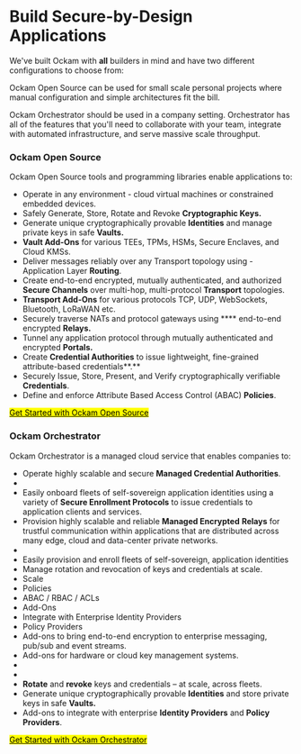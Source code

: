 # Build Secure-by-Design Applications

We've built Ockam with **all** builders in mind and have two different configurations to choose from:

Ockam Open Source can be used for small scale personal projects where manual configuration and simple architectures fit the bill.

Ockam Orchestrator should be used in a company setting. Orchestrator has all of the features that you'll need to collaborate with your team, integrate with automated infrastructure, and serve massive scale throughput.



### Ockam Open Source

Ockam Open Source tools and programming libraries enable applications to:

* Operate in any environment - cloud virtual machines or constrained embedded devices.
* Safely Generate, Store, Rotate and Revoke **Cryptographic Keys.**
* Generate unique cryptographically provable **Identities** and manage private keys in safe **Vaults.**
* **Vault Add-Ons** for various TEEs, TPMs, HSMs, Secure Enclaves, and Cloud KMSs.
* Deliver messages reliably over any Transport topology using - Application Layer **Routing**.
* Create end-to-end encrypted, mutually authenticated, and authorized **Secure Channels** over multi-hop, multi-protocol **Transport** topologies.
* **Transport Add-Ons** for various protocols TCP, UDP, WebSockets, Bluetooth, LoRaWAN etc.
* Securely traverse NATs and protocol gateways using **** end-to-end encrypted **Relays.**&#x20;
* Tunnel any application protocol through mutually authenticated and encrypted **Portals.**
* Create **Credential Authorities** to issue lightweight, fine-grained attribute-based credentials**.**
* Securely Issue, Store, Present, and Verify cryptographically verifiable **Credentials**.
* Define and enforce Attribute Based Access Control (ABAC) **Policies**.

<mark style="background-color:yellow;"></mark>[<mark style="background-color:yellow;">Get Started with Ockam Open Source</mark>](get-started/)<mark style="background-color:yellow;"></mark>

### Ockam Orchestrator

Ockam Orchestrator is a managed cloud service that enables companies to:

* Operate highly scalable and secure **Managed Credential Authorities**.
*
* Easily onboard fleets of self-sovereign application identities using a variety of **Secure Enrollment Protocols** to issue credentials to application clients and services.
* Provision highly scalable and reliable **Managed Encrypted** **Relays** for trustful communication within applications that are distributed across many edge, cloud and data-center private networks.
*
* Easily provision and enroll fleets of self-sovereign, application identities&#x20;
* Manage rotation and revocation of keys and credentials at scale.&#x20;
* Scale
* Policies
* ABAC / RBAC / ACLs
* Add-Ons
* Integrate with Enterprise Identity Providers
* Policy Providers
* Add-ons to bring end-to-end encryption to enterprise messaging, pub/sub and event streams.
* Add-ons for hardware or cloud key management systems.
*
*
* **Rotate** and **revoke** keys and credentials – at scale, across fleets.
* Generate unique cryptographically provable **Identities** and store private keys in safe **Vaults.**
* Add-ons to integrate with enterprise **Identity Providers** and **Policy Providers**.

[<mark style="background-color:yellow;">Get Started with Ockam Orchestrator</mark>](orchestrator/get-the-ockam-cli.md)<mark style="background-color:yellow;"></mark>
